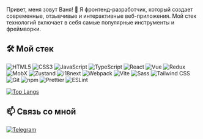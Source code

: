 
Привет, меня зовут Ваня! 👋 Я фронтенд-разработчик, который создает современные, отзывчивые и интерактивные веб-приложения. Мой стек технологий включает в себя самые популярные инструменты и фреймворки.

## 🛠 Мой стек
![HTML5](https://img.shields.io/badge/-HTML5-E34F26?logo=html5&logoColor=white) ![CSS3](https://img.shields.io/badge/-CSS3-1572B6?logo=css3) ![JavaScript](https://img.shields.io/badge/-JavaScript-F7DF1E?logo=javascript&logoColor=black) ![TypeScript](https://img.shields.io/badge/-TypeScript-3178C6?logo=typescript&logoColor=white) ![React](https://img.shields.io/badge/-React-61DAFB?logo=react&logoColor=black) ![Vue](https://img.shields.io/badge/-Vue.js-4FC08D?logo=vuedotjs&logoColor=white) ![Redux](https://img.shields.io/badge/-Redux-764ABC?logo=redux&logoColor=white) ![MobX](https://img.shields.io/badge/-MobX-FF9955?logo=mobx&logoColor=white) ![Zustand](https://img.shields.io/badge/-Zustand-764ABC?logo=redux&logoColor=white) ![i18next](https://img.shields.io/badge/-i18next-26A69A?logo=i18next&logoColor=white) ![Webpack](https://img.shields.io/badge/-Webpack-8DD6F9?logo=webpack&logoColor=black) ![Vite](https://img.shields.io/badge/-Vite-646CFF?logo=vite&logoColor=white) ![Sass](https://img.shields.io/badge/-Sass-CC6699?logo=sass&logoColor=white) ![Tailwind CSS](https://img.shields.io/badge/-Tailwind_CSS-38B2AC?logo=tailwind-css&logoColor=white) ![Git](https://img.shields.io/badge/-Git-F05032?logo=git&logoColor=white) ![npm](https://img.shields.io/badge/-npm-CB3837?logo=npm&logoColor=white) ![Prettier](https://img.shields.io/badge/-Prettier-F7B93E?logo=prettier&logoColor=black) ![ESLint](https://img.shields.io/badge/-ESLint-4B32C3?logo=eslint&logoColor=white)




[![Top Langs](https://github-readme-stats.vercel.app/api/top-langs/?username=Exelione&layout=compact&theme=dark&hide=html,css&exclude_repo=repo1,repo2)](https://github.com/Exelione)
## 📫 Связь со мной

<a href="https://t.me/Exelione" target="_blank">
  <img src="https://img.shields.io/badge/-Telegram-26A5E4?style=for-the-badge&logo=telegram&logoColor=white" alt="Telegram" style="transition: transform 0.3s;" onmouseover="this.style.transform='scale(1.05)'" onmouseout="this.style.transform='scale(1)'">
</a>


